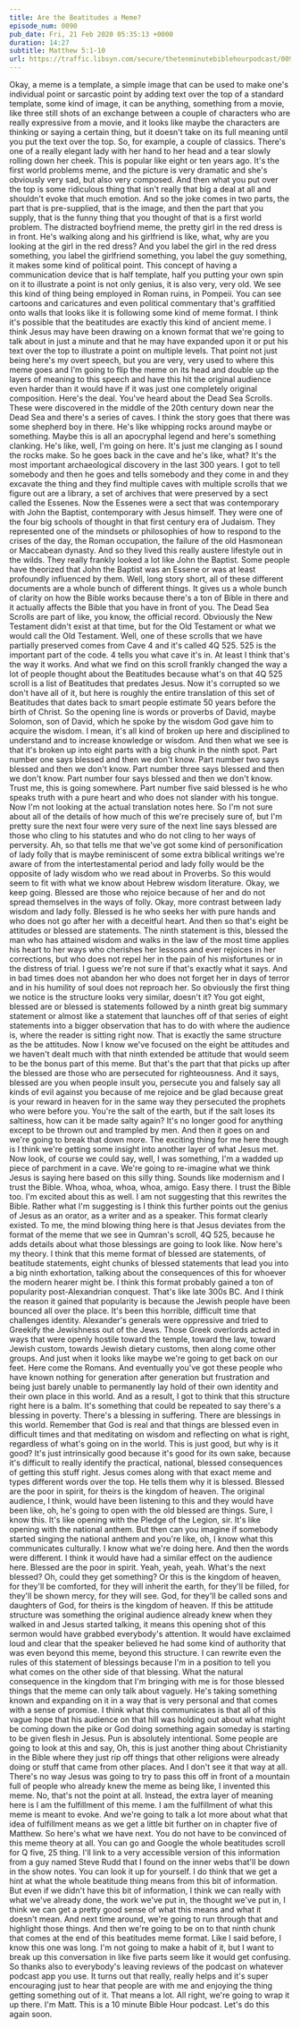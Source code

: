 ```yaml
---
title: Are the Beatitudes a Meme?
episode_num: 0090
pub_date: Fri, 21 Feb 2020 05:35:13 +0000
duration: 14:27
subtitle: Matthew 5:1-10
url: https://traffic.libsyn.com/secure/thetenminutebiblehourpodcast/0090_-_XFinal.mp3
---
```


 Okay, a meme is a template, a simple image that can be used to make one's individual point or sarcastic point by adding text over the top of a standard template, some kind of image, it can be anything, something from a movie, like three still shots of an exchange between a couple of characters who are really expressive from a movie, and it looks like maybe the characters are thinking or saying a certain thing, but it doesn't take on its full meaning until you put the text over the top. So, for example, a couple of classics. There's one of a really elegant lady with her hand to her head and a tear slowly rolling down her cheek. This is popular like eight or ten years ago. It's the first world problems meme, and the picture is very dramatic and she's obviously very sad, but also very composed. And then what you put over the top is some ridiculous thing that isn't really that big a deal at all and shouldn't evoke that much emotion. And so the joke comes in two parts, the part that is pre-supplied, that is the image, and then the part that you supply, that is the funny thing that you thought of that is a first world problem. The distracted boyfriend meme, the pretty girl in the red dress is in front. He's walking along and his girlfriend is like, what, why are you looking at the girl in the red dress? And you label the girl in the red dress something, you label the girlfriend something, you label the guy something, it makes some kind of political point. This concept of having a communication device that is half template, half you putting your own spin on it to illustrate a point is not only genius, it is also very, very old. We see this kind of thing being employed in Roman ruins, in Pompeii. You can see cartoons and caricatures and even political commentary that's graffitied onto walls that looks like it is following some kind of meme format. I think it's possible that the beatitudes are exactly this kind of ancient meme. I think Jesus may have been drawing on a known format that we're going to talk about in just a minute and that he may have expanded upon it or put his text over the top to illustrate a point on multiple levels. That point not just being here's my overt speech, but you are very, very used to where this meme goes and I'm going to flip the meme on its head and double up the layers of meaning to this speech and have this hit the original audience even harder than it would have if it was just one completely original composition. Here's the deal. You've heard about the Dead Sea Scrolls. These were discovered in the middle of the 20th century down near the Dead Sea and there's a series of caves. I think the story goes that there was some shepherd boy in there. He's like whipping rocks around maybe or something. Maybe this is all an apocryphal legend and here's something clanking. He's like, well, I'm going on here. It's just me clanging as I sound the rocks make. So he goes back in the cave and he's like, what? It's the most important archaeological discovery in the last 300 years. I got to tell somebody and then he goes and tells somebody and they come in and they excavate the thing and they find multiple caves with multiple scrolls that we figure out are a library, a set of archives that were preserved by a sect called the Essenes. Now the Essenes were a sect that was contemporary with John the Baptist, contemporary with Jesus himself. They were one of the four big schools of thought in that first century era of Judaism. They represented one of the mindsets or philosophies of how to respond to the crises of the day, the Roman occupation, the failure of the old Hasmonean or Maccabean dynasty. And so they lived this really austere lifestyle out in the wilds. They really frankly looked a lot like John the Baptist. Some people have theorized that John the Baptist was an Essene or was at least profoundly influenced by them. Well, long story short, all of these different documents are a whole bunch of different things. It gives us a whole bunch of clarity on how the Bible works because there's a ton of Bible in there and it actually affects the Bible that you have in front of you. The Dead Sea Scrolls are part of like, you know, the official record. Obviously the New Testament didn't exist at that time, but for the Old Testament or what we would call the Old Testament. Well, one of these scrolls that we have partially preserved comes from Cave 4 and it's called 4Q 525. 525 is the important part of the code. 4 tells you what cave it's in. At least I think that's the way it works. And what we find on this scroll frankly changed the way a lot of people thought about the Beatitudes because what's on that 4Q 525 scroll is a list of Beatitudes that predates Jesus. Now it's corrupted so we don't have all of it, but here is roughly the entire translation of this set of Beatitudes that dates back to smart people estimate 50 years before the birth of Christ. So the opening line is words or proverbs of David, maybe Solomon, son of David, which he spoke by the wisdom God gave him to acquire the wisdom. I mean, it's all kind of broken up here and disciplined to understand and to increase knowledge or wisdom. And then what we see is that it's broken up into eight parts with a big chunk in the ninth spot. Part number one says blessed and then we don't know. Part number two says blessed and then we don't know. Part number three says blessed and then we don't know. Part number four says blessed and then we don't know. Trust me, this is going somewhere. Part number five said blessed is he who speaks truth with a pure heart and who does not slander with his tongue. Now I'm not looking at the actual translation notes here. So I'm not sure about all of the details of how much of this we're precisely sure of, but I'm pretty sure the next four were very sure of the next line says blessed are those who cling to his statutes and who do not cling to her ways of perversity. Ah, so that tells me that we've got some kind of personification of lady folly that is maybe reminiscent of some extra biblical writings we're aware of from the intertestamental period and lady folly would be the opposite of lady wisdom who we read about in Proverbs. So this would seem to fit with what we know about Hebrew wisdom literature. Okay, we keep going. Blessed are those who rejoice because of her and do not spread themselves in the ways of folly. Okay, more contrast between lady wisdom and lady folly. Blessed is he who seeks her with pure hands and who does not go after her with a deceitful heart. And then so that's eight be attitudes or blessed are statements. The ninth statement is this, blessed the man who has attained wisdom and walks in the law of the most time applies his heart to her ways who cherishes her lessons and ever rejoices in her corrections, but who does not repel her in the pain of his misfortunes or in the distress of trial. I guess we're not sure if that's exactly what it says. And in bad times does not abandon her who does not forget her in days of terror and in his humility of soul does not reproach her. So obviously the first thing we notice is the structure looks very similar, doesn't it? You got eight, blessed are or blessed is statements followed by a ninth great big summary statement or almost like a statement that launches off of that series of eight statements into a bigger observation that has to do with where the audience is, where the reader is sitting right now. That is exactly the same structure as the be attitudes. Now I know we've focused on the eight be attitudes and we haven't dealt much with that ninth extended be attitude that would seem to be the bonus part of this meme. But that's the part that that picks up after the blessed are those who are persecuted for righteousness. And it says, blessed are you when people insult you, persecute you and falsely say all kinds of evil against you because of me rejoice and be glad because great is your reward in heaven for in the same way they persecuted the prophets who were before you. You're the salt of the earth, but if the salt loses its saltiness, how can it be made salty again? It's no longer good for anything except to be thrown out and trampled by men. And then it goes on and we're going to break that down more. The exciting thing for me here though is I think we're getting some insight into another layer of what Jesus met. Now look, of course we could say, well, I was something, I'm a wadded up piece of parchment in a cave. We're going to re-imagine what we think Jesus is saying here based on this silly thing. Sounds like modernism and I trust the Bible. Whoa, whoa, whoa, whoa, amigo. Easy there. I trust the Bible too. I'm excited about this as well. I am not suggesting that this rewrites the Bible. Rather what I'm suggesting is I think this further points out the genius of Jesus as an orator, as a writer and as a speaker. This format clearly existed. To me, the mind blowing thing here is that Jesus deviates from the format of the meme that we see in Qumran's scroll, 4Q 525, because he adds details about what those blessings are going to look like. Now here's my theory. I think that this meme format of blessed are statements, of beatitude statements, eight chunks of blessed statements that lead you into a big ninth exhortation, talking about the consequences of this for whoever the modern hearer might be. I think this format probably gained a ton of popularity post-Alexandrian conquest. That's like late 300s BC. And I think the reason it gained that popularity is because the Jewish people have been bounced all over the place. It's been this horrible, difficult time that challenges identity. Alexander's generals were oppressive and tried to Greekify the Jewishness out of the Jews. Those Greek overlords acted in ways that were openly hostile toward the temple, toward the law, toward Jewish custom, towards Jewish dietary customs, then along come other groups. And just when it looks like maybe we're going to get back on our feet. Here come the Romans. And eventually you've got these people who have known nothing for generation after generation but frustration and being just barely unable to permanently lay hold of their own identity and their own place in this world. And as a result, I got to think that this structure right here is a balm. It's something that could be repeated to say there's a blessing in poverty. There's a blessing in suffering. There are blessings in this world. Remember that God is real and that things are blessed even in difficult times and that meditating on wisdom and reflecting on what is right, regardless of what's going on in the world. This is just good, but why is it good? It's just intrinsically good because it's good for its own sake, because it's difficult to really identify the practical, national, blessed consequences of getting this stuff right. Jesus comes along with that exact meme and types different words over the top. He tells them why it is blessed. Blessed are the poor in spirit, for theirs is the kingdom of heaven. The original audience, I think, would have been listening to this and they would have been like, oh, he's going to open with the old blessed are things. Sure, I know this. It's like opening with the Pledge of the Legion, sir. It's like opening with the national anthem. But then can you imagine if somebody started singing the national anthem and you're like, oh, I know what this communicates culturally. I know what we're doing here. And then the words were different. I think it would have had a similar effect on the audience here. Blessed are the poor in spirit. Yeah, yeah, yeah. What's the next blessed? Oh, could they get something? Or this is the kingdom of heaven, for they'll be comforted, for they will inherit the earth, for they'll be filled, for they'll be shown mercy, for they will see. God, for they'll be called sons and daughters of God, for theirs is the kingdom of heaven. If this be attitude structure was something the original audience already knew when they walked in and Jesus started talking, it means this opening shot of this sermon would have grabbed everybody's attention. It would have exclaimed loud and clear that the speaker believed he had some kind of authority that was even beyond this meme, beyond this structure. I can rewrite even the rules of this statement of blessings because I'm in a position to tell you what comes on the other side of that blessing. What the natural consequence in the kingdom that I'm bringing with me is for those blessed things that the meme can only talk about vaguely. He's taking something known and expanding on it in a way that is very personal and that comes with a sense of promise. I think what this communicates is that all of this vague hope that his audience on that hill was holding out about what might be coming down the pike or God doing something again someday is starting to be given flesh in Jesus. Pun is absolutely intentional. Some people are going to look at this and say, Oh, this is just another thing about Christianity in the Bible where they just rip off things that other religions were already doing or stuff that came from other places. And I don't see it that way at all. There's no way Jesus was going to try to pass this off in front of a mountain full of people who already knew the meme as being like, I invented this meme. No, that's not the point at all. Instead, the extra layer of meaning here is I am the fulfillment of this meme. I am the fulfillment of what this meme is meant to evoke. And we're going to talk a lot more about what that idea of fulfillment means as we get a little bit further on in chapter five of Matthew. So here's what we have next. You do not have to be convinced of this meme theory at all. You can go and Google the whole beatitudes scroll for Q five, 25 thing. I'll link to a very accessible version of this information from a guy named Steve Rudd that I found on the inner webs that'll be down in the show notes. You can look it up for yourself. I do think that we get a hint at what the whole beatitude thing means from this bit of information. But even if we didn't have this bit of information, I think we can really with what we've already done, the work we've put in, the thought we've put in, I think we can get a pretty good sense of what this means and what it doesn't mean. And next time around, we're going to run through that and highlight those things. And then we're going to be on to that ninth chunk that comes at the end of this beatitudes meme format. Like I said before, I know this one was long. I'm not going to make a habit of it, but I want to break up this conversation in like five parts seem like it would get confusing. So thanks also to everybody's leaving reviews of the podcast on whatever podcast app you use. It turns out that really, really helps and it's super encouraging just to hear that people are with me and enjoying the thing getting something out of it. That means a lot. All right, we're going to wrap it up there. I'm Matt. This is a 10 minute Bible Hour podcast. Let's do this again soon.